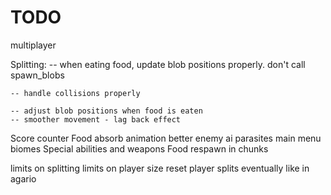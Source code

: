 # TODO

multiplayer


Splitting:
    -- when eating food, update blob positions properly. don't call spawn_blobs

    -- handle collisions properly

    -- adjust blob positions when food is eaten
    -- smoother movement - lag back effect
  

Score counter
Food absorb animation
better enemy ai
parasites
main menu
biomes
Special abilities and weapons
Food respawn in chunks

limits on splitting
limits on player size
reset player splits eventually like in agario
